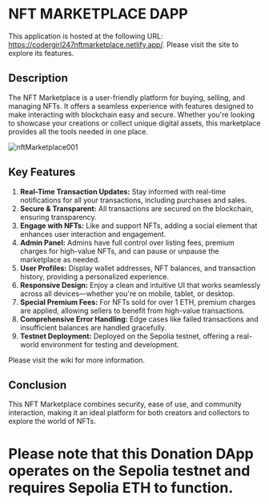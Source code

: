 # NFT MARKETPLACE DAPP

This application is hosted at the following URL: https://codergirl247nftmarketplace.netlify.app/. Please visit the site to explore its features.

## Description
The NFT Marketplace is a user-friendly platform for buying, selling, and managing NFTs. It offers a seamless experience with features designed to make interacting with blockchain easy and secure. Whether you're looking to showcase your creations or collect unique digital assets, this marketplace provides all the tools needed in one place.

![nftMarketplace001](https://github.com/user-attachments/assets/28594dc4-30ce-4234-b2b2-00fa136a709c)

## Key Features

1. **Real-Time Transaction Updates:** Stay informed with real-time notifications for all your transactions, including purchases and sales.
2. **Secure & Transparent:** All transactions are secured on the blockchain, ensuring transparency.
3. **Engage with NFTs:** Like and support NFTs, adding a social element that enhances user interaction and engagement.
4. **Admin Panel:** Admins have full control over listing fees, premium charges for high-value NFTs, and can pause or unpause the marketplace as needed.
5. **User Profiles:** Display wallet addresses, NFT balances, and transaction history, providing a personalized experience.
6. **Responsive Design:** Enjoy a clean and intuitive UI that works seamlessly across all devices—whether you're on mobile, tablet, or desktop.
7. **Special Premium Fees:** For NFTs sold for over 1 ETH, premium charges are applied, allowing sellers to benefit from high-value transactions.
8. **Comprehensive Error Handling:** Edge cases like failed transactions and insufficient balances are handled gracefully.
9. **Testnet Deployment:** Deployed on the Sepolia testnet, offering a real-world environment for testing and development.

Please visit the wiki for more information.

## Conclusion

This NFT Marketplace combines security, ease of use, and community interaction, making it an ideal platform for both creators and collectors to explore the world of NFTs.

# Please note that this Donation DApp operates on the Sepolia testnet and requires Sepolia ETH to function.
